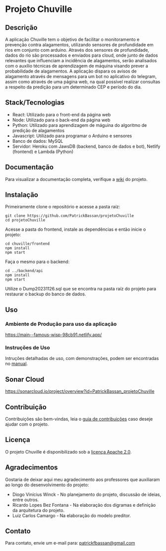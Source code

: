 # Projeto Chuville

## Descrição
A aplicação Chuville tem o objetivo de facilitar o monitoramento e prevenção contra alagamentos, utilizando sensores de profundidade em rios em conjunto com arduino. Através dos sensores de profundidade, dados do rio são processados e enviados para cloud, onde junto de dados relevantes que influenciam a incidência de alagamentos, serão analisados com o auxílio técnicas de aprendizagem de máquina visando prever a probabilidade de alagamentos. A aplicação dispara os avisos de alagamento através de mensagens para um bot no aplicativo do telegram, assim como através de uma página web, na qual possível realizar consultas a respeito da predição para um determinado CEP e período do dia.

## Stack/Tecnologias
- React: Utilizado para o front-end da página web
- Node: Utilizado para o back-end da página web
- Python: Utilizado para aprendizagem de máguina do algoritmo de predição de alagamentos
- Javascript: Utilizado para programar o Arduino e sensores
- Banco de dados: MySQL
- Servidor: Heroku com JawsDB (backend, banco de dados e bot), Netlify (frontend) e Lambda (Python)

## Documentação
Para visualizar a documentação completa, verifique a [wiki](https://github.com/PatrickBassan/projetoChuville/wiki/Documenta%C3%A7%C3%A3o) do projeto.

## Instalação
Primeiramente clone o repositório e acesse a pasta raíz:
```
git clone https://github.com/PatrickBassan/projetoChuville
cd projetoChuville
```
Acesse a pasta do frontend, instale as dependências e então inicie o projeto:
```
cd chuville/frontend
npm install
npm start
```
Faça o mesmo para o backend:
```
cd ../backend/api
npm install
npm start
```
Utilize o Dump20231126.sql que se encontra na pasta raíz do projeto para restaurar o backup do banco de dados.
## Uso
### Ambiente de Produção para uso da aplicação
https://main--famous-wisp-98cb91.netlify.app/

### Instruções de Uso
Intruções detalhadas de uso, com demonstrações, podem ser encontradas no [manual](https://github.com/PatrickBassan/projetoChuville/wiki/Instru%C3%A7%C3%B5es-de-Uso).

## Sonar Cloud
https://sonarcloud.io/project/overview?id=PatrickBassan_projetoChuville

## Contribuição
Contribuições são bem-vindas, leia o [guia de contribuições](https://github.com/PatrickBassan/projetoChuville/wiki/Guia-de-Contribui%C3%A7%C3%A3o) caso deseje ajudar com o projeto.

## Licença
O projeto Chuville é disponibilizado sob a [licença Apache 2.0](https://www.apache.org/licenses/LICENSE-2.0).

## Agradecimentos
Gostaria de deixar aqui meu agradecimento aos professores que auxiliaram ao longo do desenvolvimento do projeto:
- Diogo Vinícius Winck - No planejamento do projeto, discussão de ideias, entre outros.
- Ricardo Lopes Bez Fontana - Na elaboração dos digramas e definição da arquitetura do projeto.
- Luiz Carlos Camargo - Na elaboração do modelo preditor.

## Contato
Para contato, envie um e-mail para: patrickfbassan@gmail.com
